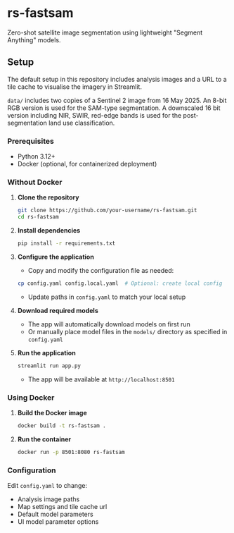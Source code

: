 # rs-fastsam
Zero-shot satellite image segmentation using lightweight "Segment Anything" models.

## Setup

The default setup in this repository includes analysis images and a URL to a tile cache to visualise the imagery in Streamlit. 

`data/` includes two copies of a Sentinel 2 image from 16 May 2025. An 8-bit RGB version is used for the SAM-type segmentation. A downscaled 16 bit version including NIR, SWIR, red-edge bands is used for the post-segmentation land use classification.

### Prerequisites

- Python 3.12+
- Docker (optional, for containerized deployment)

### Without Docker

1. **Clone the repository**
   ```bash
   git clone https://github.com/your-username/rs-fastsam.git
   cd rs-fastsam
   ```

2. **Install dependencies**
   ```bash
   pip install -r requirements.txt
   ```

3. **Configure the application**
   - Copy and modify the configuration file as needed:
   ```bash
   cp config.yaml config.local.yaml  # Optional: create local config
   ```
   - Update paths in `config.yaml` to match your local setup

4. **Download required models**
   - The app will automatically download models on first run
   - Or manually place model files in the `models/` directory as specified in `config.yaml`

5. **Run the application**
   ```bash
   streamlit run app.py
   ```

   - The app will be available at `http://localhost:8501`

### Using Docker

1. **Build the Docker image**
   ```bash
   docker build -t rs-fastsam .
   ```

2. **Run the container**
   ```bash
   docker run -p 8501:8080 rs-fastsam
   ```

### Configuration

Edit `config.yaml` to change:
- Analysis image paths
- Map settings and tile cache url
- Default model parameters
- UI model parameter options